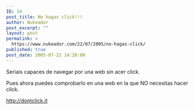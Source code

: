 ```yaml
---
ID: 14
post_title: No hagas click!!!
author: Nukeador
post_excerpt: ""
layout: post
permalink: >
  https://www.nukeador.com/22/07/2005/no-hagas-click/
published: true
post_date: 2005-07-22 14:20:00
---
```

<div><a href="http://images.google.es/images?q=tbn:VApX5XP6VWEJ:www.lawrencegoetz.com/programs/mousepractice/mouseholdright.jpg"><img src="http://images.google.es/images?q=tbn:VApX5XP6VWEJ:www.lawrencegoetz.com/programs/mousepractice/mouseholdright.jpg" alt="" border="0" /></a>
</div> Seriais capaces de navegar por una web sin acer click.

Pues ahora puedes comprobarlo en una web en la que NO necesitas hacer click.

<a href="http://dontclick.it/">http://dontclick.it</a>